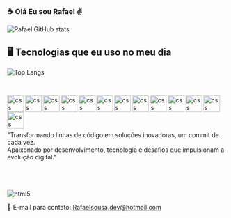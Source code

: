 ### ☕ Olá Eu sou Rafael ✌️ 

![Rafael GitHub stats](https://github-readme-stats.vercel.app/api?username=RafDev88&show_icons=true&theme=dracula)



## 🖥️ Tecnologias que eu uso no meu dia

![Top Langs](https://github-readme-stats.vercel.app/api/top-langs/?username=RafDev88&hide_progress=true)

<br/>


<div style="display:inline_block">
<img align="left" alt="css" width="38px" style="padding-rigth: 10px" src="https://cdn.jsdelivr.net/gh/devicons/devicon@latest/icons/html5/html5-original.svg" />
<img align="left" alt="css" width="38px" style="padding-rigth: 10px"  src="https://cdn.jsdelivr.net/gh/devicons/devicon@latest/icons/css3/css3-original.svg" />
<img align="left" alt="css" width="38px" style="padding-rigth: 10px" src="https://cdn.jsdelivr.net/gh/devicons/devicon@latest/icons/javascript/javascript-original.svg" />
<img align="left" alt="css" width="38px" style="padding-rigth: 10px" src="https://cdn.jsdelivr.net/gh/devicons/devicon@latest/icons/typescript/typescript-original.svg" />
<img align="left" alt="css" width="38px" style="padding-rigth: 10px" src="https://cdn.jsdelivr.net/gh/devicons/devicon@latest/icons/angular/angular-original.svg" />
<img align="left" alt="css" width="38px" style="padding-rigth: 10px" src="https://cdn.jsdelivr.net/gh/devicons/devicon@latest/icons/vuejs/vuejs-original.svg" />
<img align="left" alt="css" width="38px" style="padding-rigth: 10px" src="https://cdn.jsdelivr.net/gh/devicons/devicon@latest/icons/bootstrap/bootstrap-original.svg" />
<img align="left" alt="css" width="38px" style="padding-rigth: 10px" src="https://cdn.jsdelivr.net/gh/devicons/devicon@latest/icons/quasar/quasar-original.svg" />
<img align="left" alt="css" width="38px" style="padding-rigth: 10px" src="https://cdn.jsdelivr.net/gh/devicons/devicon@latest/icons/tailwindcss/tailwindcss-original.svg" />
<img align="left" alt="css" width="38px" style="padding-rigth: 10px" src="https://cdn.jsdelivr.net/gh/devicons/devicon@latest/icons/git/git-original.svg" />
<img align="left" alt="css" width="38px" style="padding-rigth: 10px" src="https://cdn.jsdelivr.net/gh/devicons/devicon@latest/icons/gitlab/gitlab-original-wordmark.svg" />
<img align="left" alt="css" width="38px" style="padding-rigth: 10px"  src="https://cdn.jsdelivr.net/gh/devicons/devicon@latest/icons/postgresql/postgresql-original.svg" />
<img align="left" alt="css" width="38px" style="padding-rigth: 10px" src="https://cdn.jsdelivr.net/gh/devicons/devicon@latest/icons/ubuntu/ubuntu-original.svg" />
          
 </div>
<br/>
<br/>
<br/>
"Transformando linhas de código em soluções inovadoras, um commit de cada vez. <br/>
Apaixonado por desenvolvimento, tecnologia e desafios que impulsionam a evolução digital."

<br/>
<br/>
           
<div style="display:inline_block"><br/>
<img align="center" alt="html5" src="https://img.shields.io/badge/Microsoft_Outlook-0078D4?style=for-the-badge&logo=microsoft-outlook&logoColor=white"/> 
 </div>

📧 E-mail para contato: Rafaelsousa.dev@hotmail.com 
